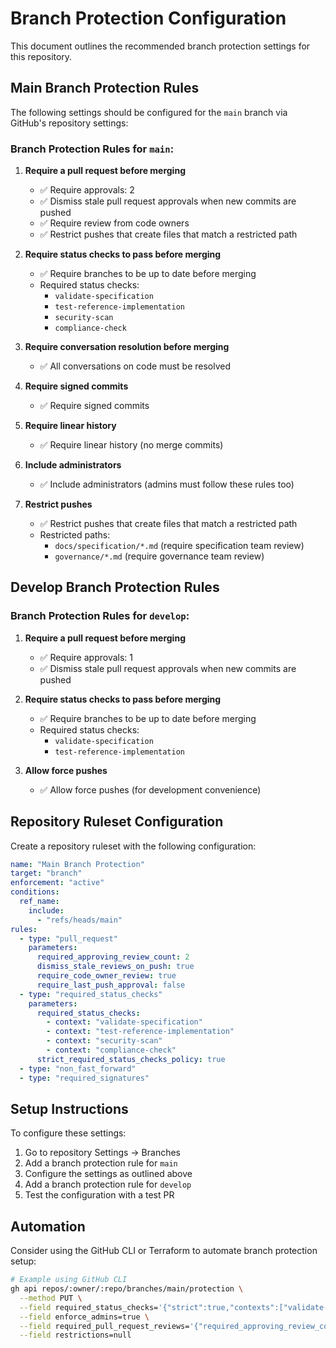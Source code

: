 # Branch Protection Configuration

This document outlines the recommended branch protection settings for this repository.

## Main Branch Protection Rules

The following settings should be configured for the `main` branch via GitHub's repository settings:

### Branch Protection Rules for `main`:

1. **Require a pull request before merging**
   - ✅ Require approvals: 2
   - ✅ Dismiss stale pull request approvals when new commits are pushed
   - ✅ Require review from code owners
   - ✅ Restrict pushes that create files that match a restricted path

2. **Require status checks to pass before merging**
   - ✅ Require branches to be up to date before merging
   - Required status checks:
     - `validate-specification`
     - `test-reference-implementation`
     - `security-scan`
     - `compliance-check`

3. **Require conversation resolution before merging**
   - ✅ All conversations on code must be resolved

4. **Require signed commits**
   - ✅ Require signed commits

5. **Require linear history**
   - ✅ Require linear history (no merge commits)

6. **Include administrators**
   - ✅ Include administrators (admins must follow these rules too)

7. **Restrict pushes**
   - ✅ Restrict pushes that create files that match a restricted path
   - Restricted paths:
     - `docs/specification/*.md` (require specification team review)
     - `governance/*.md` (require governance team review)

## Develop Branch Protection Rules

### Branch Protection Rules for `develop`:

1. **Require a pull request before merging**
   - ✅ Require approvals: 1
   - ✅ Dismiss stale pull request approvals when new commits are pushed

2. **Require status checks to pass before merging**
   - ✅ Require branches to be up to date before merging
   - Required status checks:
     - `validate-specification`
     - `test-reference-implementation`

3. **Allow force pushes**
   - ✅ Allow force pushes (for development convenience)

## Repository Ruleset Configuration

Create a repository ruleset with the following configuration:

```yaml
name: "Main Branch Protection"
target: "branch"
enforcement: "active"
conditions:
  ref_name:
    include:
      - "refs/heads/main"
rules:
  - type: "pull_request"
    parameters:
      required_approving_review_count: 2
      dismiss_stale_reviews_on_push: true
      require_code_owner_review: true
      require_last_push_approval: false
  - type: "required_status_checks"
    parameters:
      required_status_checks:
        - context: "validate-specification"
        - context: "test-reference-implementation" 
        - context: "security-scan"
        - context: "compliance-check"
      strict_required_status_checks_policy: true
  - type: "non_fast_forward"
  - type: "required_signatures"
```

## Setup Instructions

To configure these settings:

1. Go to repository Settings → Branches
2. Add a branch protection rule for `main`
3. Configure the settings as outlined above
4. Add a branch protection rule for `develop` 
5. Test the configuration with a test PR

## Automation

Consider using the GitHub CLI or Terraform to automate branch protection setup:

```bash
# Example using GitHub CLI
gh api repos/:owner/:repo/branches/main/protection \
  --method PUT \
  --field required_status_checks='{"strict":true,"contexts":["validate-specification","test-reference-implementation","security-scan","compliance-check"]}' \
  --field enforce_admins=true \
  --field required_pull_request_reviews='{"required_approving_review_count":2,"dismiss_stale_reviews":true,"require_code_owner_reviews":true}' \
  --field restrictions=null
```
